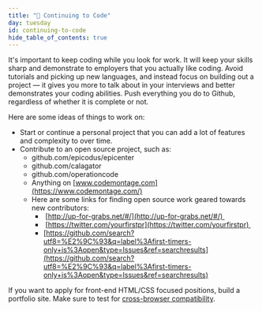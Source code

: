 ```yaml
---
title: "📓 Continuing to Code"
day: tuesday
id: continuing-to-code
hide_table_of_contents: true
---
```


It's important to keep coding while you look for work. It will keep your skills sharp and demonstrate to employers that you actually like coding. Avoid tutorials and picking up new languages, and instead focus on building out a project — it gives you more to talk about in your interviews and better demonstrates your coding abilities. Push everything you do to Github, regardless of whether it is complete or not.

Here are some ideas of things to work on:

- Start or continue a personal project that you can add a lot of features and complexity to over time.  
- Contribute to an open source project, such as: 
    - github.com/epicodus/epicenter 
    - github.com/calagator 
    - github.com/operationcode 
    - Anything on [www.codemontage.com](https://www.codemontage.com/) 
    - Here are some links for finding open source work geared towards new contributors: 
        -  [http://up-for-grabs.net/#/](http://up-for-grabs.net/#/)  
        -  [https://twitter.com/yourfirstpr](https://twitter.com/yourfirstpr)  
        - [https://github.com/search?utf8=%E2%9C%93&q=label%3Afirst-timers-only+is%3Aopen&type=Issues&ref=searchresults](https://github.com/search?utf8=%E2%9C%93&q=label%3Afirst-timers-only+is%3Aopen&type=Issues&ref=searchresults) 

  
If you want to apply for front-end HTML/CSS focused positions, build a portfolio site. Make sure to test for [cross-browser compatibility](https://www.google.com/?gws_rd=ssl#q=cross+browser+testing).
